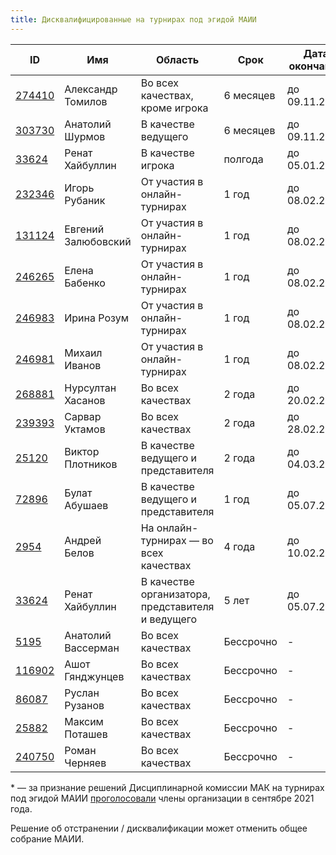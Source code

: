 ```yaml
---
title: Дисквалифицированные на турнирах под эгидой МАИИ
---
```


<table class="uk-table uk-table-divider uk-table-hover">
<thead>
  <tr>
  <th>ID</th>
  <th>Имя</th>
  <th>Область</th>
  <th>Срок</th>
  <th>Дата окончания</th>
  <th>Комментарий</th>
  </tr>
</thead>
<tbody>
<tr>
  <td><a href="https://rating.maii.li/b/player/274410">274410</a></td>
  <td>Александр Томилов</td>
  <td>Во всех качествах, кроме игрока</td>
  <td>6 месяцев</td>
  <td>до 09.11.2024</td>
  <td>По <a href="https://www.maii.li/docs/2024-05-09-reshenie-dg-16-(po-povodu-komandy-zhaki-fresko)/">решению ДГ №16</a></td>
  </tr>
<tr>
  <td><a href="https://rating.maii.li/b/player/303730">303730</a></td>
  <td>Анатолий Шурмов</td>
  <td>В качестве ведущего</td>
  <td>6 месяцев</td>
  <td>до 09.11.2024</td>
  <td>По <a href="https://www.maii.li/docs/2024-05-09-reshenie-dg-16-(po-povodu-komandy-zhaki-fresko)/">решению ДГ №16</a></td>
</tr>
<tr>
  <td><a href="https://rating.maii.li/b/player/33624">33624</a></td>
  <td>Ренат Хайбуллин</td>
  <td>В качестве игрока</td>
  <td>полгода</td>
  <td>до 05.01.2025</td>
  <td>По <a href="https://www.maii.li/docs/2024-07-04-reshenie-dg-18/">решению ДГ №18</a></td>
</tr>
<tr>
  <td><a href="https://rating.maii.li/b/player/232346">232346</a></td>
  <td>Игорь Рубаник</td>
  <td>От участия в онлайн-турнирах</td>
  <td>1 год</td>
  <td>до 08.02.2025</td>
  <td>По <a href="https://www.maii.li/docs/2024-02-08-reshenie-dg-12-(po-povodu-komandy-polusuharik)/">решению ДГ №12</a></td>
  </tr>
<tr>
  <td><a href="https://rating.maii.li/b/player/131124">131124</a></td>
  <td>Евгений Залюбовский</td>
  <td>От участия в онлайн-турнирах</td>
  <td>1 год</td>
  <td>до 08.02.2025</td>
  <td>По <a href="https://www.maii.li/docs/2024-02-08-reshenie-dg-12-(po-povodu-komandy-polusuharik)/">решению ДГ №12</a></td>
  </tr>
<tr>
  <td><a href="https://rating.maii.li/b/player/246265">246265</a></td>
  <td>Елена Бабенко</td>
  <td>От участия в онлайн-турнирах</td>
  <td>1 год</td>
  <td>до 08.02.2025</td>
  <td>По <a href="https://www.maii.li/docs/2024-02-08-reshenie-dg-12-(po-povodu-komandy-polusuharik)/">решению ДГ №12</a></td>
  </tr>
<tr>
  <td><a href="https://rating.maii.li/b/player/246983">246983</a></td>
  <td>Ирина Розум</td>
  <td>От участия в онлайн-турнирах</td>
  <td>1 год</td>
  <td>до 08.02.2025</td>
  <td>По <a href="https://www.maii.li/docs/2024-02-08-reshenie-dg-12-(po-povodu-komandy-polusuharik)/">решению ДГ №12</a></td>
</tr>
<tr>
  <td><a href="https://rating.maii.li/b/player/246981">246981</a></td>
  <td>Михаил Иванов</td>
  <td>От участия в онлайн-турнирах</td>
  <td>1 год</td>
  <td>до 08.02.2025</td>
  <td>По <a href="https://www.maii.li/docs/2024-02-08-reshenie-dg-12-(po-povodu-komandy-polusuharik)/">решению ДГ №12</a></td>
  </tr>
<tr>
  <td><a href="https://rating.maii.li/b/player/268881">268881</a></td>
  <td>Нурсултан Хасанов</td>
  <td>Во всех качествах</td>
  <td>2 года</td>
  <td>до 20.02.2025</td>
  <td>По <a href="https://www.maii.li/docs/2023-02-20-reshenie-dg-4-(po-povodu-diskvalifikacii-nursultana-hasanova)/">решению ДГ №4</a></td>
  </tr>
<tr>
  <td><a href="https://rating.maii.li/b/player/239393">239393</a></td>
  <td>Сарвар Уктамов</td>
  <td>Во всех качествах</td>
  <td>2 года</td>
  <td>до 28.02.2025</td>
  <td>По <a href="https://www.maii.li/docs/2023-02-28-reshenie-dg-6-(po-povodu-diskvalifikacii-sarvara-uktamova)/">решению ДГ №6</a></td>
  </tr>
<tr>
  <td><a href="https://rating.maii.li/b/player/25120">25120</a></td>
  <td>Виктор Плотников</td>
  <td>В качестве ведущего и представителя</td>
  <td>2 года</td>
  <td>до 04.03.2025</td>
  <td>По <a href="https://www.maii.li/docs/2023-03-04-reshenie-dg-7-(po-povodu-diskvalifikacii-viktora-plotnikova)/">решению ДГ №7</a></td>
</tr>
<tr>
  <td><a href="https://rating.maii.li/b/player/72896">72896</a></td>
  <td>Булат Абушаев</td>
  <td>В качестве ведущего и представителя</td>
  <td>1 год</td>
  <td>до 05.07.2025</td>
  <td>По <a href="https://www.maii.li/docs/2024-07-04-reshenie-dg-18/">решению ДГ №18</a></td>
</tr>
<tr>
  <td><a href="https://rating.maii.li/b/player/2954">2954</a></td>
  <td>Андрей Белов</td>
  <td>На онлайн-турнирах — во всех качествах</td>
  <td>4 года</td>
  <td>до 10.02.2026</td>
  <td>По <a href="https://www.maii.li/docs/2022-02-10-reshenie-dg-2-(po-povodu-diskvalifikacii-andreya-belova)/">решению ДГ №2</a></td>
</tr>
<tr>
  <td><a href="https://rating.maii.li/b/player/33624">33624</a></td>
  <td>Ренат Хайбуллин</td>
  <td>В качестве организатора, представителя и ведущего</td>
  <td>5 лет</td>
  <td>до 05.07.2029</td>
  <td>По <a href="https://www.maii.li/docs/2024-07-04-reshenie-dg-18/">решению ДГ №18</a></td>
</tr>
<tr>
  <td><a href="https://rating.maii.li/b/player/5195/">5195</a></td>
  <td>Анатолий Вассерман</td>
  <td>Во всех качествах</td>
  <td>Бессрочно</td>
  <td>-</td>
  <td>По <a href="https://www.maii.li/docs/2022-05-02-protokol-obshego-sobraniya-maii-ot-30.04.2022/">решению ОС МАИИ</a></td>
  </tr>
<tr>
  <td><a href="https://rating.maii.li/b/player/116902">116902</a></td>
  <td>Ашот Гянджунцев</td>
  <td>Во всех качествах</td>
  <td>Бессрочно</td>
  <td>-</td>
  <td>По <a href="https://teletype.in/@diskom/mak_11.01.2019">решению ДК МАК</a><a href="note">*</a></td>
  </tr>
<tr>
  <td><a href="https://rating.maii.li/b/player/86087">86087</a></td>
  <td>Руслан Рузанов</td>
  <td>Во всех качествах</td>
  <td>Бессрочно</td>
  <td>-</td>
  <td>По <a href="https://teletype.in/@diskom/mak_09.09.2015_3">решению ДК МАК</a><a href="note">*</a></td>
  </tr>
<tr>
  <td><a href="https://rating.maii.li/b/player/25882">25882</a></td>
  <td>Максим Поташев</td>
  <td>Во всех качествах</td>
  <td>Бессрочно</td>
  <td>-</td>
  <td>По <a href="https://www.maii.li/docs/2022-12-21-protokol-obshego-sobraniya-maii-ot-21.12.2022/">решению ОС МАИИ</a></td>
  </tr>
<tr>
  <td><a href="https://rating.maii.li/b/player/240750">240750</a></td>
  <td>Роман Черняев</td>
  <td>Во всех качествах</td>
  <td>Бессрочно</td>
  <td>-</td>
  <td>По <a href="https://www.maii.li/docs/2023-04-06-reshenie-dg-9-(po-povodu-bessrochnoj-diskvalifikacii-romana-chernyaeva)/">решению ДГ №9</a></td>
  </tr>
</tbody>
</table>

<a name="note"></a>\* — за признание решений Дисциплинарной комиссии МАК на турнирах под эгидой МАИИ [проголосовали](https://www.maii.li/news/2021-09-14-diskvalifikacii-dk-mak:-rezultaty-pervogo-golosovaniya-i-anons-povtornogo/) члены организации в сентябре 2021 года.

Решение об отстранении / дисквалификации может отменить общее собрание МАИИ.